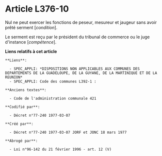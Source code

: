 # Article L376-10

Nul ne peut exercer les fonctions de peseur, mesureur et jaugeur sans avoir prêté serment [*condition*].

Le serment est reçu par le président du tribunal de commerce ou le juge d'instance [*compétence*].

**Liens relatifs à cet article**

	**Liens**:

	  - SPEC_APPLI: *DISPOSITIONS NON APPLICABLES AUX COMMUNES DES DEPARTEMENTS DE LA GUADELOUPE, DE LA GUYANE, DE LA MARTINIQUE ET DE LA REUNION*
	  - SPEC_APPLI: Code des communes L392-1 :

	**Anciens textes**:

	  - Code de l'administration communale 421

	**Codifié par**:

	  - Décret n°77-240 1977-03-07

	**Créé par**:

	  - Décret n°77-240 1977-03-07 JORF et JONC 18 mars 1977

	**Abrogé par**:

	  - Loi n°96-142 du 21 février 1996 - art. 12 (V)
